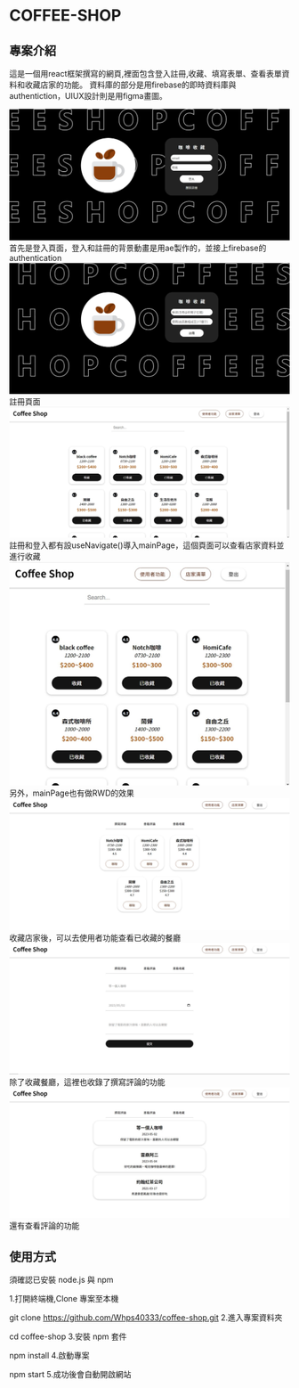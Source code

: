 # COFFEE-SHOP

## 專案介紹
這是一個用react框架撰寫的網頁,裡面包含登入註冊,收藏、填寫表單、查看表單資料和收藏店家的功能。
資料庫的部分是用firebase的即時資料庫與authentiction，UIUX設計則是用figma畫圖。

![首先是登入頁面，登入和註冊的背景動畫是用ae製作的，並接上firebase的authentication](./src/images/coffee-shop-login.jpg)
首先是登入頁面，登入和註冊的背景動畫是用ae製作的，並接上firebase的authentication
![註冊頁面](./src/images/coffee-shop-register.jpg)
註冊頁面
![註冊和登入都有設useNavigate()導入mainPage，這個頁面可以查看店家資料並進行收藏](./src/images/%E5%BA%97%E5%AE%B6%E6%B8%85%E5%96%AE.jpg)
註冊和登入都有設useNavigate()導入mainPage，這個頁面可以查看店家資料並進行收藏
![另外，mainPage也有做RWD的效果](./src/images/%E5%BA%97%E5%AE%B6%E6%B8%85%E5%96%AERWD.jpg)
另外，mainPage也有做RWD的效果
![收藏店家後，可以去使用者功能查看已收藏的餐廳](./src/images/%E6%9F%A5%E7%9C%8B%E6%94%B6%E8%97%8F%E5%BA%97%E5%AE%B6.jpg)
收藏店家後，可以去使用者功能查看已收藏的餐廳
![除了收藏餐廳，這裡也收錄了撰寫評論的功能](./src/images/%E6%92%B0%E5%AF%AB%E8%A9%95%E8%AB%96.jpg)
除了收藏餐廳，這裡也收錄了撰寫評論的功能
![還有查看評論的功能](./src/images/%E6%9F%A5%E7%9C%8B%E8%A9%95%E8%AB%96.jpg)
還有查看評論的功能


## 使用方式
須確認已安裝 node.js 與 npm

1.打開終端機,Clone 專案至本機

git clone https://github.com/Whps40333/coffee-shop.git
2.進入專案資料夾

cd coffee-shop
3.安裝 npm 套件

npm install
4.啟動專案

npm start
5.成功後會自動開啟網站
